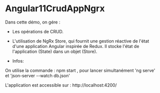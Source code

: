 # Angular11CrudAppNgrx

Dans cette démo, on gére :

- Les opérations de CRUD.

- L'utilisation de NgRx Store, qui fournit une gestion réactive de l'état d'une application Angular inspirée de Redux. 
Il stocke l'état de l'application (State) dans un objet (Store).

- Infos:

On utilise la commande : npm start , pour lancer simultanément 'ng serve' et 'json-server --watch db.json'

L'application est accessible sur : http://localhost:4200/
